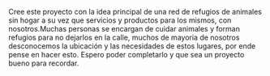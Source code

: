 Cree este proyecto con la idea  principal de una red de refugios de animales sin hogar a su vez que servicios y productos para los mismos, con nosotros.Muchas personas se encargan de cuidar animales y forman refugios para no dejarlos en la calle, muchos de mayoria de nosotros desconocemos la ubicación y las necesidades de estos lugares, por ende pense en hacer esto. Espero poder completarlo y que sea un proyecto bueno para recordar.